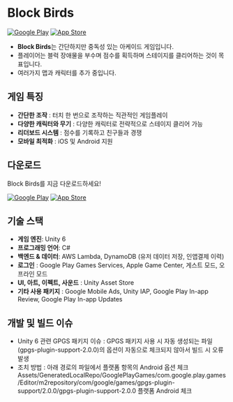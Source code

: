 # Block Birds

[![Google Play](https://img.shields.io/badge/Download-Google%20Play-green?style=for-the-badge&logo=google-play)](https://play.google.com/store/apps/details?id=com.Creaturesoft.BlockBird)
[![App Store](https://img.shields.io/badge/Download-App%20Store-blue?style=for-the-badge&logo=app-store)](https://apps.apple.com/app/id6741071606)

- **Block Birds**는 간단하지만 중독성 있는 아케이드 게임입니다.
- 플레이어는 블럭 장애물을 부수며 점수를 획득하며 스테이지를 클리어하는 것이 목표입니다.
- 여러가지 맵과 캐릭터를 추가 중입니다.

## 게임 특징
- **간단한 조작** : 터치 한 번으로 조작하는 직관적인 게임플레이
- **다양한 캐릭터와 무기** : 다양한 캐릭터로 전략적으로 스테이지 클리어 가능
- **리더보드 시스템** : 점수를 기록하고 친구들과 경쟁
- **모바일 최적화** : iOS 및 Android 지원

## 다운로드
Block Birds를 지금 다운로드하세요! 

[![Google Play](https://img.shields.io/badge/Download-Google%20Play-green?style=for-the-badge&logo=google-play)](https://play.google.com/store/apps/details?id=com.Creaturesoft.BlockBird)
[![App Store](https://img.shields.io/badge/Download-App%20Store-blue?style=for-the-badge&logo=app-store)](https://apps.apple.com/app/id6741071606)

## 기술 스택
- **게임 엔진**: Unity 6
- **프로그래밍 언어**: C#
- **백엔드 & 데이터**: AWS Lambda, DynamoDB (유저 데이터 저장, 인앱결제 이력)
- **로그인** : Google Play Games Services, Apple Game Center, 게스트 모드, 오프라인 모드
- **UI, 아트, 이펙트, 사운드** : Unity Asset Store
- **기타 사용 패키지** : Google Mobile Ads, Unity IAP, Google Play In-app Review, Google Play In-app Updates

## 개발 및 빌드 이슈
- Unity 6 관련 GPGS 패키지 이슈 : GPGS 패키지 사용 시 자동 생성되는 파일(gpgs-plugin-support-2.0.0)의 옵션이 자동으로 체크되지 않아서 빌드 시 오류 발생
- 조치 방법 : 아래 경로의 파일에서 플랫폼 항목의 Android 옵션 체크
    Assets/GeneratedLocalRepo/GooglePlayGames/com.google.play.games/Editor/m2repository/com/google/games/gpgs-plugin-support/2.0.0/gpgs-plugin-support-2.0.0 플랫폼 Android 체크
